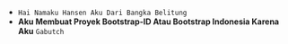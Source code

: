 - `Hai Namaku Hansen Aku Dari Bangka Belitung`
- **Aku Membuat Proyek Bootstrap-ID Atau Bootstrap Indonesia Karena Aku** `Gabutch`
